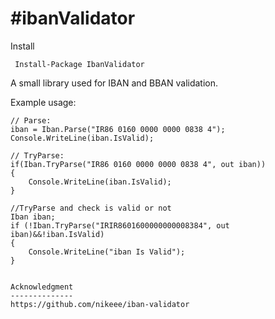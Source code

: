 #ibanValidator
==============
Install

     Install-Package IbanValidator
A small library used for IBAN and BBAN validation.

Example usage:

    // Parse:
    iban = Iban.Parse("IR86 0160 0000 0000 0838 4");
    Console.WriteLine(iban.IsValid);

    // TryParse:
    if(Iban.TryParse("IR86 0160 0000 0000 0838 4", out iban))
    {
        Console.WriteLine(iban.IsValid);
    }
    
    //TryParse and check is valid or not
    Iban iban;
    if (!Iban.TryParse("IRIR8601600000000008384", out iban)&&!iban.IsValid)
    {
        Console.WriteLine("iban Is Valid");
    }
    
```

Acknowledgment
--------------
https://github.com/nikeee/iban-validator
